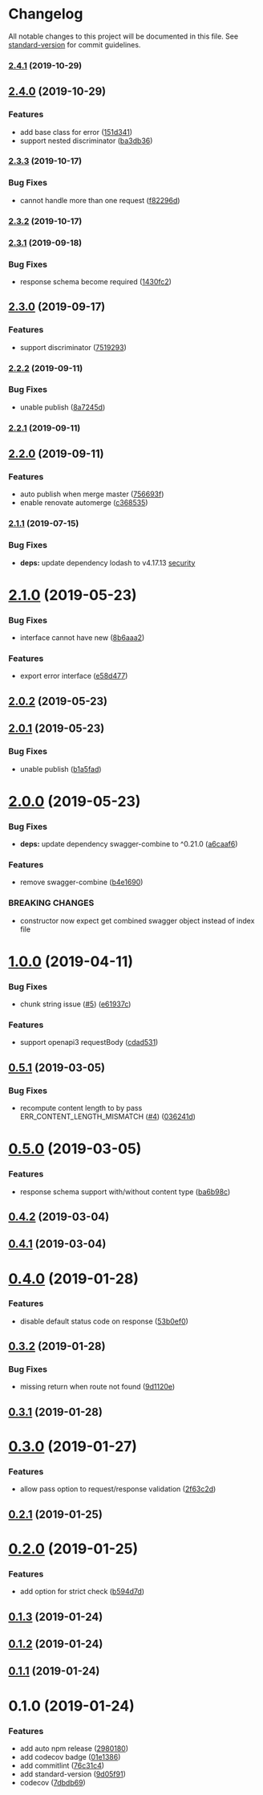 # Changelog

All notable changes to this project will be documented in this file. See [standard-version](https://github.com/conventional-changelog/standard-version) for commit guidelines.

### [2.4.1](https://github.com/davidNHK/node-swagger-middleware/compare/v2.4.0...v2.4.1) (2019-10-29)

## [2.4.0](https://github.com/davidNHK/node-swagger-middleware/compare/v2.3.3...v2.4.0) (2019-10-29)


### Features

* add base class for error ([151d341](https://github.com/davidNHK/node-swagger-middleware/commit/151d341))
* support nested discriminator ([ba3db36](https://github.com/davidNHK/node-swagger-middleware/commit/ba3db36))

### [2.3.3](https://github.com/davidNHK/node-swagger-middleware/compare/v2.3.2...v2.3.3) (2019-10-17)


### Bug Fixes

* cannot handle more than one request ([f82296d](https://github.com/davidNHK/node-swagger-middleware/commit/f82296d))

### [2.3.2](https://github.com/davidNHK/node-swagger-middleware/compare/v2.3.1...v2.3.2) (2019-10-17)

### [2.3.1](https://github.com/davidNHK/node-swagger-middleware/compare/v2.3.0...v2.3.1) (2019-09-18)


### Bug Fixes

* response schema become required ([1430fc2](https://github.com/davidNHK/node-swagger-middleware/commit/1430fc2))

## [2.3.0](https://github.com/davidNHK/node-swagger-middleware/compare/v2.2.2...v2.3.0) (2019-09-17)


### Features

* support discriminator ([7519293](https://github.com/davidNHK/node-swagger-middleware/commit/7519293))

### [2.2.2](https://github.com/davidNHK/node-swagger-middleware/compare/v2.2.1...v2.2.2) (2019-09-11)


### Bug Fixes

* unable publish ([8a7245d](https://github.com/davidNHK/node-swagger-middleware/commit/8a7245d))

### [2.2.1](https://github.com/davidNHK/node-swagger-middleware/compare/v2.2.0...v2.2.1) (2019-09-11)

## [2.2.0](https://github.com/davidNHK/node-swagger-middleware/compare/v2.1.1...v2.2.0) (2019-09-11)

### Features

- auto publish when merge master ([756693f](https://github.com/davidNHK/node-swagger-middleware/commit/756693f))
- enable renovate automerge ([c368535](https://github.com/davidNHK/node-swagger-middleware/commit/c368535))

### [2.1.1](https://github.com/davidNHK/node-swagger-middleware/compare/v2.1.0...v2.1.1) (2019-07-15)

### Bug Fixes

- **deps:** update dependency lodash to v4.17.13 [security](<[4f60be1](https://github.com/davidNHK/node-swagger-middleware/commit/4f60be1)>)

<a name="2.1.0"></a>

# [2.1.0](https://github.com/davidNHK/node-swagger-middleware/compare/v2.0.2...v2.1.0) (2019-05-23)

### Bug Fixes

- interface cannot have new ([8b6aaa2](https://github.com/davidNHK/node-swagger-middleware/commit/8b6aaa2))

### Features

- export error interface ([e58d477](https://github.com/davidNHK/node-swagger-middleware/commit/e58d477))

<a name="2.0.2"></a>

## [2.0.2](https://github.com/davidNHK/node-swagger-middleware/compare/v2.0.1...v2.0.2) (2019-05-23)

<a name="2.0.1"></a>

## [2.0.1](https://github.com/davidNHK/node-swagger-middleware/compare/v2.0.0...v2.0.1) (2019-05-23)

### Bug Fixes

- unable publish ([b1a5fad](https://github.com/davidNHK/node-swagger-middleware/commit/b1a5fad))

<a name="2.0.0"></a>

# [2.0.0](https://github.com/davidNHK/node-swagger-middleware/compare/v1.0.0...v2.0.0) (2019-05-23)

### Bug Fixes

- **deps:** update dependency swagger-combine to ^0.21.0 ([a6caaf6](https://github.com/davidNHK/node-swagger-middleware/commit/a6caaf6))

### Features

- remove swagger-combine ([b4e1690](https://github.com/davidNHK/node-swagger-middleware/commit/b4e1690))

### BREAKING CHANGES

- constructor now expect get combined swagger object instead of index file

<a name="1.0.0"></a>

# [1.0.0](https://github.com/davidNHK/node-swagger-middleware/compare/v0.5.1...v1.0.0) (2019-04-11)

### Bug Fixes

- chunk string issue ([#5](https://github.com/davidNHK/node-swagger-middleware/issues/5)) ([e61937c](https://github.com/davidNHK/node-swagger-middleware/commit/e61937c))

### Features

- support openapi3 requestBody ([cdad531](https://github.com/davidNHK/node-swagger-middleware/commit/cdad531))

<a name="0.5.1"></a>

## [0.5.1](https://github.com/davidNHK/node-swagger-middleware/compare/v0.5.0...v0.5.1) (2019-03-05)

### Bug Fixes

- recompute content length to by pass ERR_CONTENT_LENGTH_MISMATCH ([#4](https://github.com/davidNHK/node-swagger-middleware/issues/4)) ([036241d](https://github.com/davidNHK/node-swagger-middleware/commit/036241d))

<a name="0.5.0"></a>

# [0.5.0](https://github.com/davidNHK/node-swagger-middleware/compare/v0.4.2...v0.5.0) (2019-03-05)

### Features

- response schema support with/without content type ([ba6b98c](https://github.com/davidNHK/node-swagger-middleware/commit/ba6b98c))

<a name="0.4.2"></a>

## [0.4.2](https://github.com/davidNHK/node-swagger-middleware/compare/v0.4.1...v0.4.2) (2019-03-04)

<a name="0.4.1"></a>

## [0.4.1](https://github.com/davidNHK/node-swagger-middleware/compare/v0.4.0...v0.4.1) (2019-03-04)

<a name="0.4.0"></a>

# [0.4.0](https://github.com/davidNHK/node-swagger-middleware/compare/v0.3.2...v0.4.0) (2019-01-28)

### Features

- disable default status code on response ([53b0ef0](https://github.com/davidNHK/node-swagger-middleware/commit/53b0ef0))

<a name="0.3.2"></a>

## [0.3.2](https://github.com/davidNHK/node-swagger-middleware/compare/v0.3.1...v0.3.2) (2019-01-28)

### Bug Fixes

- missing return when route not found ([9d1120e](https://github.com/davidNHK/node-swagger-middleware/commit/9d1120e))

<a name="0.3.1"></a>

## [0.3.1](https://github.com/davidNHK/node-swagger-middleware/compare/v0.3.0...v0.3.1) (2019-01-28)

<a name="0.3.0"></a>

# [0.3.0](https://github.com/davidNHK/node-swagger-middleware/compare/v0.2.1...v0.3.0) (2019-01-27)

### Features

- allow pass option to request/response validation ([2f63c2d](https://github.com/davidNHK/node-swagger-middleware/commit/2f63c2d))

<a name="0.2.1"></a>

## [0.2.1](https://github.com/davidNHK/node-swagger-middleware/compare/v0.2.0...v0.2.1) (2019-01-25)

<a name="0.2.0"></a>

# [0.2.0](https://github.com/davidNHK/node-swagger-middleware/compare/v0.1.3...v0.2.0) (2019-01-25)

### Features

- add option for strict check ([b594d7d](https://github.com/davidNHK/node-swagger-middleware/commit/b594d7d))

<a name="0.1.3"></a>

## [0.1.3](https://github.com/davidNHK/node-swagger-middleware/compare/v0.1.2...v0.1.3) (2019-01-24)

<a name="0.1.2"></a>

## [0.1.2](https://github.com/davidNHK/node-swagger-middleware/compare/v0.1.1...v0.1.2) (2019-01-24)

<a name="0.1.1"></a>

## [0.1.1](https://github.com/davidNHK/node-swagger-middleware/compare/v0.1.0...v0.1.1) (2019-01-24)

<a name="0.1.0"></a>

# 0.1.0 (2019-01-24)

### Features

- add auto npm release ([2980180](https://github.com/davidNHK/node-swagger-middleware/commit/2980180))
- add codecov badge ([01e1386](https://github.com/davidNHK/node-swagger-middleware/commit/01e1386))
- add commitlint ([76c31c4](https://github.com/davidNHK/node-swagger-middleware/commit/76c31c4))
- add standard-version ([9d05f91](https://github.com/davidNHK/node-swagger-middleware/commit/9d05f91))
- codecov ([7dbdb69](https://github.com/davidNHK/node-swagger-middleware/commit/7dbdb69))
